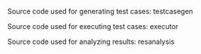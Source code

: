 Source code used for generating test cases: testcasegen

Source code used for executing test cases: executor

Source code used for analyzing results: resanalysis